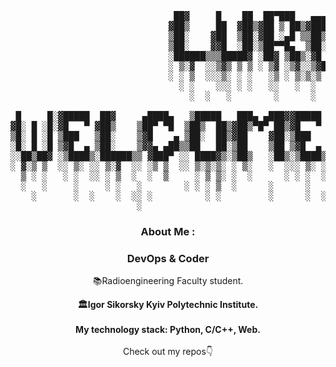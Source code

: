 <div align="center">
  <style class ="lurbaby"> 
  fz = 1.2px;
  
  </style>
  <pre class="lurbaby">
                               ██▓     █    ██  ██▀███   ▄▄▄▄    ▄▄▄       ▄▄▄▄ ▓██   ██▓                                                              
                              ▓██▒     ██  ▓██▒▓██ ▒ ██▒▓█████▄ ▒████▄    ▓█████▄▒██  ██▒                                                              
                              ▒██░    ▓██  ▒██░▓██ ░▄█ ▒▒██▒ ▄██▒██  ▀█▄  ▒██▒ ▄██▒██ ██░                                                              
                              ▒██░    ▓▓█  ░██░▒██▀▀█▄  ▒██░█▀  ░██▄▄▄▄██ ▒██░█▀  ░ ▐██▓░                                                              
                              ░██████▒▒▒█████▓ ░██▓ ▒██▒░▓█  ▀█▓ ▓█   ▓██▒░▓█  ▀█▓░ ██▒▓░                                                              
                              ░ ▒░▓  ░░▒▓▒ ▒ ▒ ░ ▒▓ ░▒▓░░▒▓███▀▒ ▒▒   ▓▒█░░▒▓███▀▒ ██▒▒▒                                                               
                              ░ ░ ▒  ░░░▒░ ░ ░   ░▒ ░ ▒░▒░▒   ░   ▒   ▒▒ ░▒░▒   ░▓██ ░▒░                                                               
                                ░ ░    ░░░ ░ ░   ░░   ░  ░    ░   ░   ▒    ░    ░▒ ▒ ░░                                                                
                                  ░  ░   ░        ░      ░            ░  ░ ░     ░ ░                                                                   
                                                              ░                 ░░ ░                                                                   
 █     █░▓█████  ██▓     ▄████▄   ▒█████   ███▄ ▄███▓▓█████    ▄▄▄█████▓ ▒█████      ███▄ ▄███▓▓██   ██▓     ██████  ██▓███   ▄▄▄       ▄████▄  ▓█████ 
▓█░ █ ░█░▓█   ▀ ▓██▒    ▒██▀ ▀█  ▒██▒  ██▒▓██▒▀█▀ ██▒▓█   ▀    ▓  ██▒ ▓▒▒██▒  ██▒   ▓██▒▀█▀ ██▒ ▒██  ██▒   ▒██    ▒ ▓██░  ██▒▒████▄    ▒██▀ ▀█  ▓█   ▀ 
▒█░ █ ░█ ▒███   ▒██░    ▒▓█    ▄ ▒██░  ██▒▓██    ▓██░▒███      ▒ ▓██░ ▒░▒██░  ██▒   ▓██    ▓██░  ▒██ ██░   ░ ▓██▄   ▓██░ ██▓▒▒██  ▀█▄  ▒▓█    ▄ ▒███   
░█░ █ ░█ ▒▓█  ▄ ▒██░    ▒▓▓▄ ▄██▒▒██   ██░▒██    ▒██ ▒▓█  ▄    ░ ▓██▓ ░ ▒██   ██░   ▒██    ▒██   ░ ▐██▓░     ▒   ██▒▒██▄█▓▒ ▒░██▄▄▄▄██ ▒▓▓▄ ▄██▒▒▓█  ▄ 
░░██▒██▓ ░▒████▒░██████▒▒ ▓███▀ ░░ ████▓▒░▒██▒   ░██▒░▒████▒     ▒██▒ ░ ░ ████▓▒░   ▒██▒   ░██▒  ░ ██▒▓░   ▒██████▒▒▒██▒ ░  ░ ▓█   ▓██▒▒ ▓███▀ ░░▒████▒
░ ▓░▒ ▒  ░░ ▒░ ░░ ▒░▓  ░░ ░▒ ▒  ░░ ▒░▒░▒░ ░ ▒░   ░  ░░░ ▒░ ░     ▒ ░░   ░ ▒░▒░▒░    ░ ▒░   ░  ░   ██▒▒▒    ▒ ▒▓▒ ▒ ░▒▓▒░ ░  ░ ▒▒   ▓▒█░░ ░▒ ▒  ░░░ ▒░ ░
  ▒ ░ ░   ░ ░  ░░ ░ ▒  ░  ░  ▒     ░ ▒ ▒░ ░  ░      ░ ░ ░  ░       ░      ░ ▒ ▒░    ░  ░      ░ ▓██ ░▒░    ░ ░▒  ░ ░░▒ ░       ▒   ▒▒ ░  ░  ▒    ░ ░  ░
  ░   ░     ░     ░ ░   ░        ░ ░ ░ ▒  ░      ░      ░        ░      ░ ░ ░ ▒     ░      ░    ▒ ▒ ░░     ░  ░  ░  ░░         ░   ▒   ░           ░   
    ░       ░  ░    ░  ░░ ░          ░ ░         ░      ░  ░                ░ ░            ░    ░ ░              ░                 ░  ░░ ░         ░  ░
                        ░                                                                       ░ ░                                    ░               
</pre>
<!--   <a href="#"> -->
<!--     <img src="https://wallpapercosmos.com/w/full/1/6/b/1473774.jpg" width="600" height="300"/> -->
<!--   </a> -->
</div>

<div align="center">

### About Me :
### DevOps & Coder 

📚Radioengineering Faculty student.   
<div align="center">
<b>🏛Igor Sikorsky Kyiv Polytechnic Institute.</b>
</div>
<br>
 <b>My technology stack: Python, C/C++, Web.</b>
</br>

<br>
Check out my repos👇

</div>
